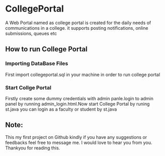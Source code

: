 # CollegePortal
A Web Portal named as college portal is created for the daily needs of communications in a college. it supports posting notifications, online submissions, queues etc

## How to run College Portal

### Importing DataBase Files
First import collegeportal.sql in your machine in order to run college portal

### Start Collge Portal
Firstly create some dummy credentials with admin panle.login to admin panel by running admin_login.html.Now start College Portal by runing st.java you can login as a faculty or student by st.java

## Note:
This my first project on Github kindly if you have any suggestions or feedbacks feel free to message me. I would love to hear you from you.
Thankyou for reading this.
